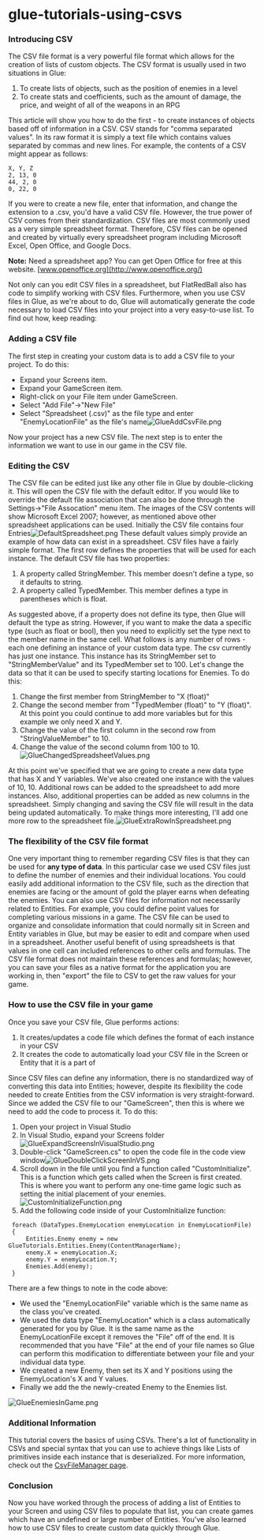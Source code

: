 # glue-tutorials-using-csvs

### Introducing CSV

The CSV file format is a very powerful file format which allows for the creation of lists of custom objects. The CSV format is usually used in two situations in Glue:

1. To create lists of objects, such as the position of enemies in a level
2. To create stats and coefficients, such as the amount of damage, the price, and weight of all of the weapons in an RPG

This article will show you how to do the first - to create instances of objects based off of information in a CSV. CSV stands for "comma separated values". In its raw format it is simply a text file which contains values separated by commas and new lines. For example, the contents of a CSV might appear as follows:

```
X, Y, Z
2, 13, 0
44, 2, 0
0, 22, 0
```

If you were to create a new file, enter that information, and change the extension to a .csv, you'd have a valid CSV file. However, the true power of CSV comes from their standardization. CSV files are most commonly used as a very simple spreadsheet format. Therefore, CSV files can be opened and created by virtually every spreadsheet program including Microsoft Excel, Open Office, and Google Docs.

**Note:** Need a spreadsheet app? You can get Open Office for free at this website. [www.openoffice.org](http://www.openoffice.org/)

Not only can you edit CSV files in a spreadsheet, but FlatRedBall also has code to simplify working with CSV files. Furthermore, when you use CSV files in Glue, as we're about to do, Glue will automatically generate the code necessary to load CSV files into your project into a very easy-to-use list. To find out how, keep reading:

### Adding a CSV file

The first step in creating your custom data is to add a CSV file to your project. To do this:

* Expand your Screens item.
* Expand your GameScreen item.
* Right-click on your File item under GameScreen.
* Select "Add File"->"New File"
* Select "Spreadsheet (.csv)" as the file type and enter "EnemyLocationFile" as the file's name![GlueAddCsvFile.png](../../../../../media/migrated_media-GlueAddCsvFile.png)

Now your project has a new CSV file. The next step is to enter the information we want to use in our game in the CSV file.

### Editing the CSV

The CSV file can be edited just like any other file in Glue by double-clicking it. This will open the CSV file with the default editor. If you would like to override the default file association that can also be done through the Settings->"File Assocation" menu item. The images of the CSV contents will show Microsoft Excel 2007; however, as mentioned above other spreadsheet applications can be used. Initially the CSV file contains four Entries![DefaultSpreadsheet.png](../../../../../media/migrated_media-DefaultSpreadsheet.png) These default values simply provide an example of how data can exist in a spreadsheet. CSV files have a fairly simple format. The first row defines the properties that will be used for each instance. The default CSV file has two properties:

1. A property called StringMember. This member doesn't define a type, so it defaults to string.
2. A property called TypedMember. This member defines a type in parentheses which is float.

As suggested above, if a property does not define its type, then Glue will default the type as string. However, if you want to make the data a specific type (such as float or bool), then you need to explicitly set the type next to the member name in the same cell. What follows is any number of rows - each one defining an instance of your custom data type. The csv currently has just one instance. This instance has its StringMember set to "StringMemberValue" and its TypedMember set to 100. Let's change the data so that it can be used to specify starting locations for Enemies. To do this:

1. Change the first member from StringMember to "X (float)"
2. Change the second member from "TypedMember (float)" to "Y (float)". At this point you could continue to add more variables but for this example we only need X and Y.
3. Change the value of the first column in the second row from "StringValueMember" to 10.
4. Change the value of the second column from 100 to 10.![GlueChangedSpreadsheetValues.png](../../../../../media/migrated_media-GlueChangedSpreadsheetValues.png)

At this point we've specified that we are going to create a new data type that has X and Y variables. We've also created one instance with the values of 10, 10. Additional rows can be added to the spreadsheet to add more instances. Also, additional properties can be added as new columns in the spreadsheet. Simply changing and saving the CSV file will result in the data being updated automatically. To make things more interesting, I'll add one more row to the spreadsheet file.![GlueExtraRowInSpreadsheet.png](../../../../../media/migrated_media-GlueExtraRowInSpreadsheet.png)

### The flexibility of the CSV file format

One very important thing to remember regarding CSV files is that they can be used for **any type of data**. In this particular case we used CSV files just to define the number of enemies and their individual locations. You could easily add additional information to the CSV file, such as the direction that enemies are facing or the amount of gold the player earns when defeating the enemies. You can also use CSV files for information not necessarily related to Entities. For example, you could define point values for completing various missions in a game. The CSV file can be used to organize and consolidate information that could normally sit in Screen and Entity variables in Glue, but may be easier to edit and compare when used in a spreadsheet. Another useful benefit of using spreadsheets is that values in one cell can included references to other cells and formulas. The CSV file format does not maintain these references and formulas; however, you can save your files as a native format for the application you are working in, then "export" the file to CSV to get the raw values for your game.

### How to use the CSV file in your game

Once you save your CSV file, Glue performs actions:

1. It creates/updates a code file which defines the format of each instance in your CSV
2. It creates the code to automatically load your CSV file in the Screen or Entity that it is a part of

Since CSV files can define any information, there is no standardized way of converting this data into Entities; however, despite its flexibility the code needed to create Entities from the CSV information is very straight-forward. Since we added the CSV file to our "GameScreen", then this is where we need to add the code to process it. To do this:

1. Open your project in Visual Studio
2. In Visual Studio, expand your Screens folder![GlueExpandScreensInVisualStudio.png](../../../../../media/migrated_media-GlueExpandScreensInVisualStudio.png)
3. Double-click "GameScreen.cs" to open the code file in the code view window![GlueDoubleClickScreenInVS.png](../../../../../media/migrated_media-GlueDoubleClickScreenInVS.png)
4. Scroll down in the file until you find a function called "CustomInitialize". This is a function which gets called when the Screen is first created. This is where you want to perform any one-time game logic such as setting the initial placement of your enemies.![CustomInitializeFunction.png](../../../../../media/migrated_media-CustomInitializeFunction.png)
5. Add the following code inside of your CustomInitialize function:

&#x20;

```
 foreach (DataTypes.EnemyLocation enemyLocation in EnemyLocationFile)
 {
     Entities.Enemy enemy = new GlueTutorials.Entities.Enemy(ContentManagerName);
     enemy.X = enemyLocation.X;
     enemy.Y = enemyLocation.Y;
     Enemies.Add(enemy);
 }
```

There are a few things to note in the code above:

* We used the "EnemyLocationFile" variable which is the same name as the class you've created.
* We used the data type "EnemyLocation" which is a class automatically generated for you by Glue. It is the same name as the EnemyLocationFile except it removes the "File" off of the end. It is recommended that you have "File" at the end of your file names so Glue can perform this modification to differentiate between your file and your individual data type.
* We created a new Enemy, then set its X and Y positions using the EnemyLocation's X and Y values.
* Finally we add the the newly-created Enemy to the Enemies list.

![GlueEnemiesInGame.png](../../../../../media/migrated_media-GlueEnemiesInGame.png)

### Additional Information

This tutorial covers the basics of using CSVs. There's a lot of functionality in CSVs and special syntax that you can use to achieve things like Lists of primitives inside each instance that is deserialized. For more information, check out the [CsvFileManager page](../../../../../frb/docs/index.php).

### Conclusion

Now you have worked through the process of adding a list of Entities to your Screen and using CSV files to populate that list, you can create games which have an undefined or large number of Entities. You've also learned how to use CSV files to create custom data quickly through Glue.

